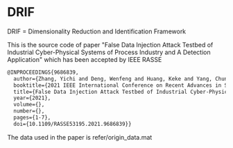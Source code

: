 # DRIF 
DRIF = Dimensionality Reduction and Identification Framework

This is the source code of paper "False Data Injection Attack Testbed of Industrial Cyber-Physical Systems of Process Industry and A Detection Application" which has been accepted by IEEE RASSE

``` latex
@INPROCEEDINGS{9686839,
  author={Zhang, Yichi and Deng, Wenfeng and Huang, Keke and Yang, Chunhua},
  booktitle={2021 IEEE International Conference on Recent Advances in Systems Science and Engineering (RASSE)}, 
  title={False Data Injection Attack Testbed of Industrial Cyber-Physical Systems of Process Industry and A Detection Application}, 
  year={2021},
  volume={},
  number={},
  pages={1-7},
  doi={10.1109/RASSE53195.2021.9686839}}
  ```

The data used in the paper is refer/origin_data.mat

